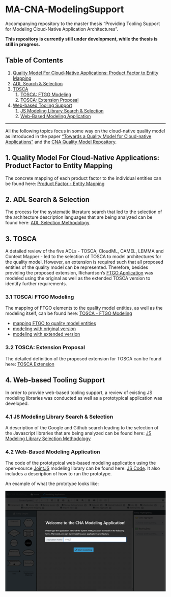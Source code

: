 # MA-CNA-ModelingSupport
Accompanying repository to the master thesis “Providing Tooling Support for Modeling Cloud-Native Application Architectures”.

__This repository is currently still under development, while the thesis is still in progress.__

## Table of Contents

1. [Quality Model For Cloud-Native Applications: Product Factor to Entity Mapping](#product-factor-to-entity-mapping)
2. [ADL Search & Selection](#adl-search-and-selection)
3. [TOSCA](#3-tosca)
    1. [TOSCA: FTGO Modeling](#tosca-ftgo-modeling)
    2. [TOSCA: Extension Proposal](#tosca-extension-proposal)
4. [Web-based Tooling Support](#4-web-based-tooling-support)
    1. [JS Modeling Library Search & Selection](#41-js-modeling-library-search-and-selection)
    2. [Web-Based Modeling Application](#42-web-based-modeling-application)

---------------------------------------------------------

All the following topics focus in some way on the cloud-native quality model as introduced in the paper [“Towards a Quality Model for Cloud-native Applications”](https://doi.org/10.1007/978-3-031-04718-3_7) and the [CNA Quality Model Repository](https://github.com/r0light/cna-quality-model/tree/0.1).

## <a name="product-factor-to-entity-mapping">1. Quality Model For Cloud-Native Applications: Product Factor to Entity Mapping</a>

The concrete mapping of each product factor to the individual entities can be found here: [Product Factor - Entity Mapping](CNA_QualityModel_Entities/ProductFactor_Entity_Mapping.md)


## <a name="adl-search-and-selection">2. ADL Search & Selection</a>

The process for the systematic literature search that led to the selection of the architecture description languages that are being analyzed can be found here: [ADL Selection Methodology](ADL_Literature_Search/README.md)


## 3. TOSCA

A detailed review of the five ADLs - TOSCA, CloudML, CAMEL, LEMMA and Context Mapper - led to the selection of TOSCA to model architectures for the quality model. However, an extension is required such that all proposed entities of the quality model can be represented. Therefore, besides providing the proposed extension, Richardson’s [FTGO Application]( https://github.com/microservices-patterns/ftgo-application) was modeled using the original as well as the extended TOSCA version to identify further requirements.   

### 3.1 <a name="tosca-ftgo-modeling">TOSCA: FTGO Modeling</a>

The mapping of FTGO elements to the quality model entities, as well as the modeling itself, can be found here: [TOSCA - FTGO Modeling](TOSCA_Modeling_FTGO)

- [mapping FTGO to quality model entities](TOSCA_Modeling_FTGO/README.md)
- [modeling with original version](TOSCA_Modeling_FTGO/Using_original_TOSCA)
- [modeling with extended version](TOSCA_Modeling_FTGO/Using_extended_TOSCA)

### 3.2 <a name="tosca-extension-proposal">TOSCA: Extension Proposal</a>

The detailed definition of the proposed extension for TOSCA can be found here: [TOSCA Extension](TOSCA_Extension/README.md)


## 4. Web-based Tooling Support

In order to provide web-based tooling support, a review of existing JS modeling libraries was conducted as well as a prototypical application was developed.

### <a name="41-js-modeling-library-search-and-selection">4.1 JS Modeling Library Search & Selection</a>

A description of the Google and Github search leading to the selection of the Javascript libraries that are being analyzed can be found here: [JS Modeling Library Selection Methodology](Modeling_Framework_Search/README.md)

### 4.2 Web-Based Modeling Application

The code of the prototypical web-based modeling application using the open-source [JointJS](https://www.jointjs.com/) modeling library can be found here: [JS Code](Modeling_WebApp). It also includes a description of how to run the prototype.

An example of what the prototype looks like:

![Overview First Literature Search](images/Prototype_Modeling_App.svg)
